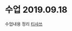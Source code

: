 # 수업 2019.09.18
수업내용 정리 
[티샤쓰](https://github.com/Meojong/php_201840136/blob/master/201840136_최현종_PHP_4주차.pptx)
